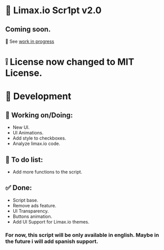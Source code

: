 # 🔰 Limax.io Scr1pt v2.0

## Coming soon.
🎉 See [work in progress](https://github.com/Truebamateo/Limax.io-Scr1pt/blob/master/Work-In-Progress.js)

# ❕ License now changed to MIT License.

# 🔰 Development

## 🔧 Working on/Doing:
* New UI.
* UI Animations.
* Add style to checkboxes.
* Analyze limax.io code.

## 📝 To do list:
* Add more functions to the script.

## ✅ Done:
* Script base.
* Remove ads feature.
* UI Transparency.
* Buttons animation.
* Add UI Support for Limax.io themes.

### For now, this script will be only available in english. Maybe in the future i will add spanish support.

